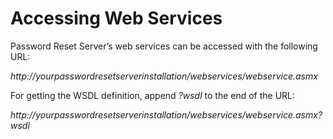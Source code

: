 [title]: # (Accessing Web Services)
[tags]: # (web services, access)
[priority]: # (901)

# Accessing Web Services

Password Reset Server’s web services can be accessed with the following URL:

*http://yourpasswordresetserverinstallation/webservices/webservice.asmx*

For getting the WSDL definition, append *?wsdl* to the end of the URL:

*http://yourpasswordresetserverinstallation/webservices/webservice.asmx?wsdl*